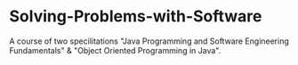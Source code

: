# Solving-Problems-with-Software
A course of two specilitations "Java Programming and Software Engineering Fundamentals" &amp; "Object Oriented Programming in Java".
